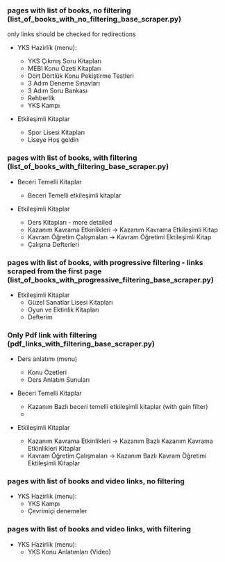 

### pages with list of books, no filtering (list_of_books_with_no_filtering_base_scraper.py)
 only links should be checked for redirections
 
- YKS Hazirlik (menu):
  - YKS Çıkmış Soru Kitapları
  - MEBI Konu Özeti Kitapları
  - Dört Dörtlük Konu Pekiştirme Testleri
  - 3 Adım Deneme Sınavları
  - 3 Adım Soru Bankası
  - Rehberlik
  - YKS Kampı

- Etkileşimli Kitaplar
  - Spor Lisesi Kitapları
  - Liseye Hoş geldin

### pages with list of books, with filtering (list_of_books_with_filtering_base_scraper.py)
- Beceri Temelli Kitaplar
  - Beceri Temelli etkileşimli kitaplar

- Etkileşimli Kitaplar
  - Ders Kitapları - more detailed
  - Kazanım Kavrama Etkinlikleri -> Kazanım Kavrama Etkileşimli Kitap
  - Kavram Öğretim Çalışmaları -> Kavram Öğretimi Ektileşimli Kitap
  - Çalışma Defterleri


### pages with list of books, with progressive filtering - links scraped from the first page (list_of_books_with_progressive_filtering_base_scraper.py)
- Etkileşimli Kitaplar
  - Güzel Sanatlar Lisesi Kitapları
  - Oyun ve Ektinlik Kitapları
  - Defterim

### Only Pdf link with filtering (pdf_links_with_filtering_base_scraper.py)
- Ders anlatımı (menu)
  - Konu Özetleri
  - Ders Anlatım Sunuları

- Beceri Temelli Kitaplar
    - Kazanım Bazlı beceri temelli etkileşimli kitaplar (with gain filter)
    -
- Etkileşimli Kitaplar
    - Kazanım Kavrama Etkinlikleri -> Kazanım Bazlı Kazanım Kavrama Etkinlikleri Kitaplar
    - Kavram Öğretim Çalışmaları -> Kazanım Bazlı Kavram Öğretimi Ektileşimli Kitaplar


### pages with list of books and video links, no filtering
- YKS Hazirlik (menu):
  - YKS Kampı
  - Çevrimiçi denemeler


### pages with list of books and video links, with filtering
- YKS Hazirlik (menu): 
  - YKS Konu Anlatımları (Video)